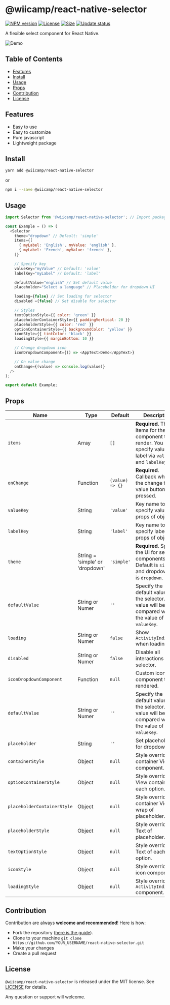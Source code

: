# @wiicamp/react-native-selector
[![NPM version](https://img.shields.io/npm/v/react-native-easy-select)](https://www.npmjs.com/package/@wiicamp/react-native-selector)
[![License](https://img.shields.io/github/license/wiicamp/react-native-selector)](https://github.com/wiicamp/react-native-easy-select/blob/master/LICENSE)
[![Size](https://img.shields.io/github/repo-size/wiicamp/react-native-selector)](https://www.npmjs.com/package/@wiicamp/react-native-selector)
[![Update status](https://img.shields.io/david/wiicamp/react-native-selector)](https://www.npmjs.com/package/@wiicamp/react-native-selector)

A flexible select component for React Native.

![Demo](https://s3-ap-southeast-1.amazonaws.com/cdn.tuidev.io/react-native-easy-select.gif)

## Table of Contents
- [Features](#features)
- [Install](#install)
- [Usage](#usage)
- [Props](#props)
- [Contribution](#contribution)
- [License](#license)

## Features
- Easy to use
- Easy to customize
- Pure javascript
- Lightweight package

## Install
```sh
yarn add @wiicamp/react-native-selector
```
or
```sh
npm i --save @wiicamp/react-native-selector
```

## Usage
```javascript
import Selector from '@wiicamp/react-native-selector'; // Import package

const Example = () => (
  <Selector
    theme="dropdown" // Default: 'simple'
    items={[
      { myLabel: 'English', myValue: 'english' },
      { myLabel: 'French', myValue: 'french' },
    ]}

    // Specify key
    valueKey="myValue" // Default: 'value'
    labelKey="myLabel" // Default: 'label'

    defaultValue="english" // Set default value
    placeholder="Select a language" // Placeholder for dropdown UI

    loading={false} // Set loading for selector
    disabled ={false} // Set disable for selector

    // Styles
    textOptionStyle={{ color: 'green' }}
    placeholderContainerStyle={{ paddingVertical: 20 }}
    placeholderStyle={{ color: 'red' }}
    optionContainerStyle={{ backgroundColor: 'yellow' }}
    iconStyle={{ tintColor: 'black' }}
    loadingStyle={{ marginBottom: 10 }}

    // Change dropdown icon
    iconDropdownComponent={() => <AppText>Demo</AppText>}

    // On value change
    onChange={(value) => console.log(value)}
  />
);

export default Example;
```

## Props

| Name                         | Type                                                            | Default | Description                                                                                                                                                                                                                                              |
| --------------------------- | --------------------------------------------------------------- | ------- | ------------------------------------------------------------------------------------------------------------------------------------------------------------------------------------------------------------------------------------------------- |
| `items`                  | Array | `[]`  | **Required**. The items for the component to render. You can specify value and label via `valueKey` and `labelKey`                                             |
| `onChange`                     | Function           | `(value) => {}`         | **Required**. Callback when the change the value button is pressed.  |
| `valueKey`                     | String              | `'value'`         | Key name to specify value props of object  |
| `labelKey`                     | String              | `'label'`         | Key name to specify label props of object  |
| `theme`                     | String  = 'simple' or 'dropdown'            | `'simple'`         |  **Required**. Specify the UI for select components. Default is `simple` and dropdown UI is `dropdown`.  |
| `defaultValue`                     | String or Numer           | `''`         | Specify the default value of the selector. This value will be compared with the value of `valueKey`.  |
| `loading`                     | String or Numer           | `false`         | Show `ActivityIndicator` when loading.  |
| `disabled`                     | String or Numer           | `false`         | Disable all interactions for selector.  |
| `iconDropdownComponent`                     | Function           | `null`         | Custom icon component to be rendered.  |
| `defaultValue`                     | String or Numer           | `''`         | Specify the default value of the selector. This value will be compared with the value of `valueKey`.  |
| `placeholder`                     | String           | `''`         | Set placeholder for dropdown UI.  |
| `containerStyle`                     | Object           | `null`         | Style overrides for container View of component.  |
| `optionContainerStyle`                     | Object           | `null`         | Style overrides for View container of each option.  |
| `placeholderContainerStyle`                     | Object           | `null`         | Style overrides for container View wrap of placeholder.  |
| `placeholderStyle`                     | Object           | `null`         | Style overrides for Text of placeholder.  |
| `textOptionStyle`                     | Object           | `null`         | Style overrides for Text of each option.  |
| `iconStyle`                     | Object           | `null`         | Style overrides for icon component.  |
| `loadingStyle`                     | Object           | `null`         | Style overrides for `ActivityIndicator` component.  |

## Contribution
Contribution are always **welcome and recommended**! Here is how:

- Fork the repository ([here is the guide](https://help.github.com/articles/fork-a-repo/)).
- Clone to your machine ```git clone https://github.com/YOUR_USERNAME/react-native-selector.git```
- Make your changes
- Create a pull request


## License
`@wiicamp/react-native-selector` is released under the MIT license. See [LICENSE](./LICENSE) for details.  
  
Any question or support will welcome.
